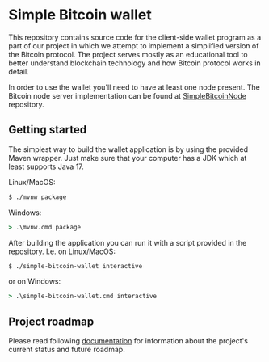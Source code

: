 # Simple Bitcoin wallet



This repository contains source code for the client-side wallet program as a part of our project in which we attempt to implement a simplified version of the Bitcoin protocol.
The project serves mostly as an educational tool to better understand blockchain technology and how Bitcoin protocol works in detail.

In order to use the wallet you'll need to have at least one node present. The Bitcoin node server implementation can be found at 
[SimpleBitcoinNode](https://github.com/TheGreyCore/SimpleBitcoinNode) repository.

## Getting started

The simplest way to build the wallet application is by using the provided Maven wrapper. Just make sure that your computer has a JDK which at least supports
Java 17. 

Linux/MacOS:  
```sh
$ ./mvnw package
```

Windows:  
```cmd
> .\mvnw.cmd package
```

After building the application you can run it with a script provided in the repository. I.e.
on Linux/MacOS:  
```sh
$ ./simple-bitcoin-wallet interactive
```
or on Windows:  
```cmd
> .\simple-bitcoin-wallet.cmd interactive
```

## Project roadmap

Please read following [documentation](docs/ROADMAP.md) for information about the project's current status and future roadmap.